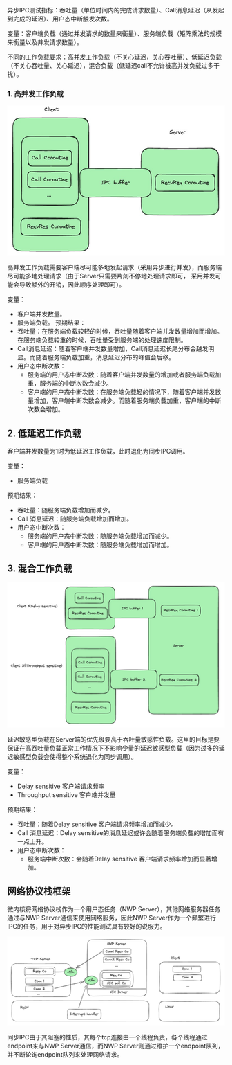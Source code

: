 异步IPC测试指标：吞吐量（单位时间内的完成请求数量）、Call消息延迟（从发起到完成的延迟）、用户态中断触发次数。

变量：客户端负载（通过并发请求的数量来衡量）、服务端负载（矩阵乘法的规模来衡量以及并发请求数量）。

不同的工作负载要求：高并发工作负载（不关心延迟，关心吞吐量）、低延迟负载（不关心吞吐量、关心延迟），混合负载（低延迟call不允许被高并发负载过多干扰）。

### 1. 高并发工作负载

![](../images/Throughput_Workload.png)

高并发工作负载需要客户端尽可能多地发起请求（采用异步进行并发），而服务端尽可能多地处理请求（由于Server只需要片刻不停地处理请求即可， 采用并发可能会导致额外的开销，因此顺序处理即可）。

变量：
- 客户端并发数量。
- 服务端负载。
预期结果：
- 吞吐量：在服务端负载较轻的时候，吞吐量随着客户端并发数量增加而增加。在服务端负载较重的时候，吞吐量受到服务端的处理速度限制。
- Call消息延迟：随着客户端并发数量增加，Call消息延迟长尾分布会越发明显。而随着服务端负载加重，消息延迟分布的峰值会后移。
- 用户态中断次数：
	- 服务端的用户态中断次数：随着客户端并发数量的增加或者服务端负载加重，服务端的中断次数会减少。
	- 客户端的用户态中断次数：在服务端负载轻的情况下，随着客户端并发数量增加，客户端中断次数会减少。而随着服务端负载加重，客户端的中断次数会增加。

## 2. 低延迟工作负载

客户端并发数量为1时为低延迟工作负载，此时退化为同步IPC调用。

变量：
- 服务端负载

预期结果：
- 吞吐量：随服务端负载增加而减少。
- Call 消息延迟：随服务端负载增加而增加。
- 用户态中断次数：
	- 服务端的用户态中断次数：随服务端负载增加而减少。
	- 客户端的用户态中断次数：随服务端负载增加而增加。

## 3. 混合工作负载

![](../images/Mixed_Workload.png)

延迟敏感型负载在Server端的优先级要高于吞吐量敏感性负载。这里的目标是要保证在高吞吐量负载正常工作情况下不影响少量的延迟敏感型负载（因为过多的延迟敏感型负载会使得整个系统退化为同步调用）。

变量：
- Delay sensitive 客户端请求频率
- Throughput sensitive 客户端并发量

预期结果：
- 吞吐量：随着Delay sensitive 客户端请求频率增加而减少。
- Call 消息延迟：Delay sensitive的消息延迟或许会随着服务端负载的增加而有一点上升。
- 用户态中断次数：
	- 服务端中断次数：会随着Delay sensitive 客户端请求频率增加而显著增加。

## 网络协议栈框架

微内核将网络协议栈作为一个用户态任务（NWP Server），其他网络服务器任务通过与NWP Server通信来使用网络服务，因此NWP Server作为一个频繁进行IPC的任务，用于对异步IPC的性能测试具有较好的说服力。

![](../images/NWP_test.png)

同步IPC由于其阻塞的性质，其每个tcp连接由一个线程负责，各个线程通过endpoint来与NWP Server通信，而NWP Server则通过维护一个endpoint队列，并不断轮询endpoint队列来处理网络请求。